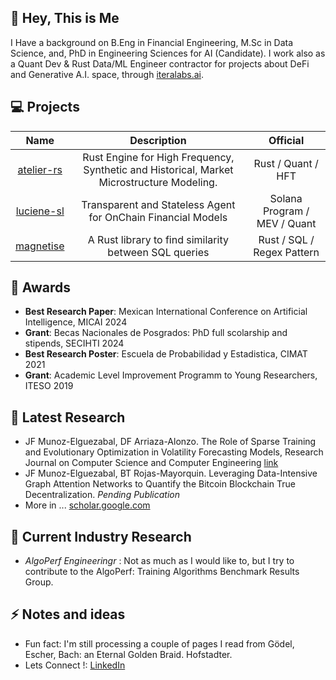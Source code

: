 ## 👋 Hey, This is Me

I Have a background on B.Eng in Financial Engineering, M.Sc in Data Science, and, PhD in Engineering Sciences for AI (Candidate). I work also as a Quant Dev & Rust Data/ML Engineer contractor for projects about DeFi and Generative A.I. space, through [iteralabs.ai](https://www.iteralabs.ai).

## :computer:  Projects

| Name | Description | Official | 
|:--------------------:|:--------:|:-----------:|
| [atelier-rs](https://github.com/iteralabs/atelier-rs) | Rust Engine for High Frequency, Synthetic and Historical, Market Microstructure Modeling. | Rust / Quant / HFT |
| [luciene-sl](https://github.com/iteralabs/luciene-sl) | Transparent and Stateless Agent for OnChain Financial Models | Solana Program / MEV / Quant |
| [magnetise](https://github.com/iteralabs/magnetise) | A Rust library to find similarity between SQL queries | Rust / SQL / Regex Pattern |

## 🥇 Awards 

- **Best Research Paper**: Mexican International Conference on Artificial Intelligence, MICAI 2024
- **Grant**: Becas Nacionales de Posgrados: PhD full scolarship and stipends, SECIHTI 2024
- **Best Research Poster**: Escuela de Probabilidad y Estadistica, CIMAT 2021
- **Grant**: Academic Level Improvement Programm to Young Researchers, ITESO 2019

## 📑 Latest Research

- JF Munoz-Elguezabal, DF Arriaza-Alonzo. The Role of Sparse Training and Evolutionary Optimization in Volatility Forecasting Models, Research Journal on Computer Science and Computer Engineering [link](https://www.rcs.cic.ipn.mx/2024_153_12/)
- JF Munoz-Elguezabal, BT Rojas-Mayorquin. Leveraging Data-Intensive Graph Attention Networks to Quantify the Bitcoin Blockchain True Decentralization. _Pending Publication_
- More in ... [scholar.google.com](https://scholar.google.com/citations?user=YCYZYS0AAAAJ)

## 📑  Current Industry Research
- *AlgoPerf Engineeringr* : Not as much as I would like to, but I try to contribute to the AlgoPerf: Training Algorithms Benchmark Results Group.

## ⚡  Notes and ideas
- Fun fact: I'm still processing a couple of pages I read from Gödel, Escher, Bach: an Eternal Golden Braid. Hofstadter.
- Lets Connect !: [LinkedIn](https://www.linkedin.com/in/iffranciscome/)
